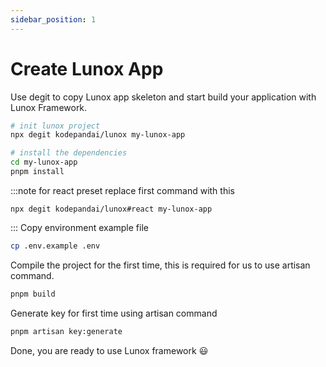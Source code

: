 ```yaml
---
sidebar_position: 1
---
```


# Create Lunox App
Use degit to copy Lunox app skeleton and start build your application with Lunox Framework.
```bash
# init lunox project
npx degit kodepandai/lunox my-lunox-app

# install the dependencies
cd my-lunox-app
pnpm install
```
:::note
for react preset replace first command with this
```
npx degit kodepandai/lunox#react my-lunox-app
```
:::
Copy environment example file
```bash
cp .env.example .env
```
Compile the project for the first time, this is required for us to use artisan command.
```bash
pnpm build
```
Generate key for first time using artisan command
```bash
pnpm artisan key:generate
```
Done, you are ready to use Lunox framework :smiley:
